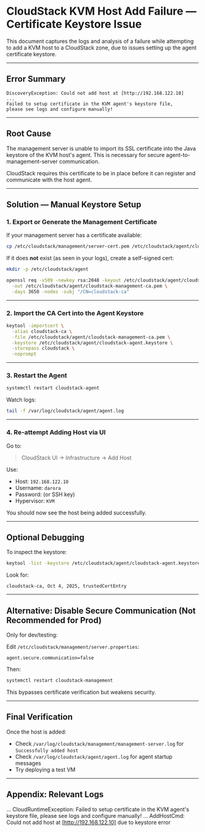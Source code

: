 # CloudStack KVM Host Add Failure — Certificate Keystore Issue

This document captures the logs and analysis of a failure while attempting to add a KVM host to a CloudStack zone, due to issues setting up the agent certificate keystore.

---

## Error Summary

```
DiscoveryException: Could not add host at [http://192.168.122.10]
...
Failed to setup certificate in the KVM agent's keystore file,
please see logs and configure manually!
```

---

## Root Cause

The management server is unable to import its SSL certificate into the Java keystore of the KVM host's agent. This is necessary for secure agent-to-management-server communication.

CloudStack requires this certificate to be in place before it can register and communicate with the host agent.

---

## Solution — Manual Keystore Setup

### 1. Export or Generate the Management Certificate

If your management server has a certificate available:

```bash
cp /etc/cloudstack/management/server-cert.pem /etc/cloudstack/agent/cloudstack-management-ca.pem
```

If it does **not** exist (as seen in your logs), create a self-signed cert:

```bash
mkdir -p /etc/cloudstack/agent

openssl req -x509 -newkey rsa:2048 -keyout /etc/cloudstack/agent/cloudstack-ca.key \
  -out /etc/cloudstack/agent/cloudstack-management-ca.pem \
  -days 3650 -nodes -subj "/CN=cloudstack-ca"
```

---

### 2. Import the CA Cert into the Agent Keystore

```bash
keytool -importcert \
  -alias cloudstack-ca \
  -file /etc/cloudstack/agent/cloudstack-management-ca.pem \
  -keystore /etc/cloudstack/agent/cloudstack-agent.keystore \
  -storepass cloudstack \
  -noprompt
```

---

### 3. Restart the Agent

```bash
systemctl restart cloudstack-agent
```

Watch logs:

```bash
tail -f /var/log/cloudstack/agent/agent.log
```

---

### 4. Re-attempt Adding Host via UI

Go to:

> CloudStack UI → Infrastructure → Add Host

Use:

- Host: `192.168.122.10`
- Username: `darora`
- Password: (or SSH key)
- Hypervisor: `KVM`

You should now see the host being added successfully.

---

## Optional Debugging

To inspect the keystore:

```bash
keytool -list -keystore /etc/cloudstack/agent/cloudstack-agent.keystore -storepass cloudstack
```

Look for:

```
cloudstack-ca, Oct 4, 2025, trustedCertEntry
```

---

## Alternative: Disable Secure Communication (Not Recommended for Prod)

Only for dev/testing:

Edit `/etc/cloudstack/management/server.properties`:

```
agent.secure.communication=false
```

Then:

```bash
systemctl restart cloudstack-management
```

This bypasses certificate verification but weakens security.

---

## Final Verification

Once the host is added:

- Check `/var/log/cloudstack/management/management-server.log` for `Successfully added host`
- Check `/var/log/cloudstack/agent/agent.log` for agent startup messages
- Try deploying a test VM

---

##  Appendix: Relevant Logs

...
CloudRuntimeException: Failed to setup certificate in the KVM agent's keystore file, please see logs and configure manually!
...
AddHostCmd: Could not add host at [http://192.168.122.10] due to keystore error
